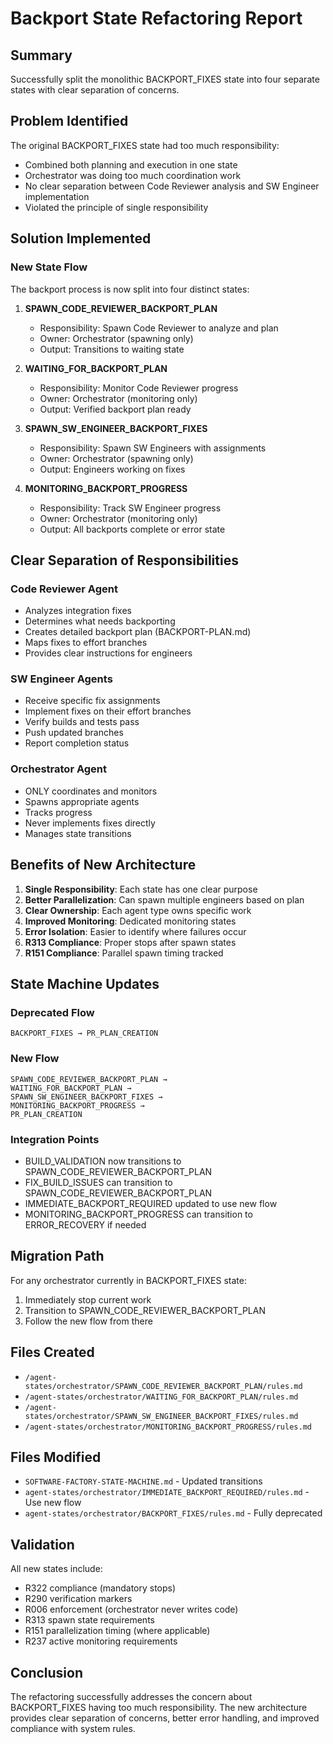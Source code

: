 # Backport State Refactoring Report

## Summary
Successfully split the monolithic BACKPORT_FIXES state into four separate states with clear separation of concerns.

## Problem Identified
The original BACKPORT_FIXES state had too much responsibility:
- Combined both planning and execution in one state
- Orchestrator was doing too much coordination work
- No clear separation between Code Reviewer analysis and SW Engineer implementation
- Violated the principle of single responsibility

## Solution Implemented

### New State Flow
The backport process is now split into four distinct states:

1. **SPAWN_CODE_REVIEWER_BACKPORT_PLAN**
   - Responsibility: Spawn Code Reviewer to analyze and plan
   - Owner: Orchestrator (spawning only)
   - Output: Transitions to waiting state

2. **WAITING_FOR_BACKPORT_PLAN**
   - Responsibility: Monitor Code Reviewer progress
   - Owner: Orchestrator (monitoring only)
   - Output: Verified backport plan ready

3. **SPAWN_SW_ENGINEER_BACKPORT_FIXES**
   - Responsibility: Spawn SW Engineers with assignments
   - Owner: Orchestrator (spawning only)
   - Output: Engineers working on fixes

4. **MONITORING_BACKPORT_PROGRESS**
   - Responsibility: Track SW Engineer progress
   - Owner: Orchestrator (monitoring only)
   - Output: All backports complete or error state

## Clear Separation of Responsibilities

### Code Reviewer Agent
- Analyzes integration fixes
- Determines what needs backporting
- Creates detailed backport plan (BACKPORT-PLAN.md)
- Maps fixes to effort branches
- Provides clear instructions for engineers

### SW Engineer Agents
- Receive specific fix assignments
- Implement fixes on their effort branches
- Verify builds and tests pass
- Push updated branches
- Report completion status

### Orchestrator Agent
- ONLY coordinates and monitors
- Spawns appropriate agents
- Tracks progress
- Never implements fixes directly
- Manages state transitions

## Benefits of New Architecture

1. **Single Responsibility**: Each state has one clear purpose
2. **Better Parallelization**: Can spawn multiple engineers based on plan
3. **Clear Ownership**: Each agent type owns specific work
4. **Improved Monitoring**: Dedicated monitoring states
5. **Error Isolation**: Easier to identify where failures occur
6. **R313 Compliance**: Proper stops after spawn states
7. **R151 Compliance**: Parallel spawn timing tracked

## State Machine Updates

### Deprecated Flow
```
BACKPORT_FIXES → PR_PLAN_CREATION
```

### New Flow
```
SPAWN_CODE_REVIEWER_BACKPORT_PLAN → 
WAITING_FOR_BACKPORT_PLAN → 
SPAWN_SW_ENGINEER_BACKPORT_FIXES → 
MONITORING_BACKPORT_PROGRESS → 
PR_PLAN_CREATION
```

### Integration Points
- BUILD_VALIDATION now transitions to SPAWN_CODE_REVIEWER_BACKPORT_PLAN
- FIX_BUILD_ISSUES can transition to SPAWN_CODE_REVIEWER_BACKPORT_PLAN
- IMMEDIATE_BACKPORT_REQUIRED updated to use new flow
- MONITORING_BACKPORT_PROGRESS can transition to ERROR_RECOVERY if needed

## Migration Path
For any orchestrator currently in BACKPORT_FIXES state:
1. Immediately stop current work
2. Transition to SPAWN_CODE_REVIEWER_BACKPORT_PLAN
3. Follow the new flow from there

## Files Created
- `/agent-states/orchestrator/SPAWN_CODE_REVIEWER_BACKPORT_PLAN/rules.md`
- `/agent-states/orchestrator/WAITING_FOR_BACKPORT_PLAN/rules.md`
- `/agent-states/orchestrator/SPAWN_SW_ENGINEER_BACKPORT_FIXES/rules.md`
- `/agent-states/orchestrator/MONITORING_BACKPORT_PROGRESS/rules.md`

## Files Modified
- `SOFTWARE-FACTORY-STATE-MACHINE.md` - Updated transitions
- `agent-states/orchestrator/IMMEDIATE_BACKPORT_REQUIRED/rules.md` - Use new flow
- `agent-states/orchestrator/BACKPORT_FIXES/rules.md` - Fully deprecated

## Validation
All new states include:
- R322 compliance (mandatory stops)
- R290 verification markers
- R006 enforcement (orchestrator never writes code)
- R313 spawn state requirements
- R151 parallelization timing (where applicable)
- R237 active monitoring requirements

## Conclusion
The refactoring successfully addresses the concern about BACKPORT_FIXES having too much responsibility. The new architecture provides clear separation of concerns, better error handling, and improved compliance with system rules.